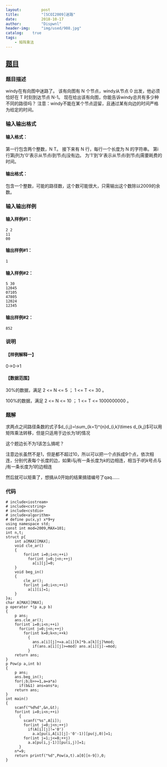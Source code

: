```yaml
---
layout:         post
title:          "[SCOI2009]迷路"
date:           2018-10-17
author:         "Dispwnl"
header-img:     "img/used/908.jpg"
catalog:    true
tags:
    - 矩阵乘法
---
```

## [题目](https://www.luogu.org/problemnew/show/P4159)
### 题目描述
windy在有向图中迷路了。 该有向图有 N 个节点，windy从节点 0 出发，他必须恰好在 T 时刻到达节点 N-1。 现在给出该有向图，你能告诉windy总共有多少种不同的路径吗？ 注意：windy不能在某个节点逗留，且通过某有向边的时间严格为给定的时间。

### 输入输出格式
#### 输入格式：
第一行包含两个整数，N T。 接下来有 N 行，每行一个长度为 N 的字符串。 第i行第j列为'0'表示从节点i到节点j没有边。 为'1'到'9'表示从节点i到节点j需要耗费的时间。

#### 输出格式：
包含一个整数，可能的路径数，这个数可能很大，只需输出这个数除以2009的余数。

### 输入输出样例
#### 输入样例#1： 
```
2 2
11
00
```
#### 输出样例#1： 
```
1
```
#### 输入样例#2： 
```
5 30
12045
07105
47805
12024
12345
```
#### 输出样例#2： 
```
852
```
### 说明
#### 【样例解释一】
0->0->1

#### 【数据范围】
30%的数据，满足 2 <= N <= 5 ； 1 <= T <= 30 。

100%的数据，满足 2 <= N <= 10 ； 1 <= T <= 1000000000 。

### 题解
求两点之间路径条数的式子$d_{i,j}=\sum_{k=1}^{n}d_{i,k}\times d_{k,j}$可以用矩阵乘法转移，但是只适用于边长为$1$的情况

这个题边长不为$1$该怎么搞呢？

注意边长虽然不是$1$，但是都不超过$10$，所以可以把一个点拆成$9$个点，依次相连，分别代表每个长度的边，如果$i$与$j$有一条长度为$k$的边相连，相当于$i$的$k$号点与$j$有一条长度为$1$的边相连

然后就可以矩乘了，想搞从$0$开始的结果搞错编号了qaq……

### 代码
```
# include<iostream>
# include<cstring>
# include<cstdio>
# include<algorithm>
# define pu(x,y) x*9+y
using namespace std;
const int mod=2009,MAX=101;
int n,t;
struct p{
    int a[MAX][MAX];
    void cle_ar()
    {
        for(int i=0;i<n;++i)
          for(int j=0;j<n;++j)
            a[i][j]=0;
    }
    void beg_in()
    {
        cle_ar();
        for(int i=0;i<n;++i)
          a[i][i]=1;
    }
}a;
char A[MAX][MAX];
p operator *(p a,p b)
{
    p ans;
    ans.cle_ar();
    for(int i=0;i<n;++i)
      for(int j=0;j<n;++j)
        for(int k=0;k<n;++k)
          {
          	ans.a[i][j]+=a.a[i][k]*b.a[k][j]%mod;
          	if(ans.a[i][j]>=mod) ans.a[i][j]-=mod;
          }
    return ans;
}
p Pow(p a,int b)
{
    p ans;
    ans.beg_in();
    for(;b;b>>=1,a=a*a)
      if(b&1) ans=ans*a;
    return ans;
}
int main()
{
    scanf("%d%d",&n,&t);
    for(int i=0;i<n;++i)
      {
      	scanf("%s",A[i]);
      	for(int j=0;j<n;++j)
      	  if(A[i][j]!='0')
            a.a[pu(i,A[i][j]-'0'-1)][pu(j,0)]=1;
      	for(int j=1;j<=8;++j)
      	  a.a[pu(i,j-1)][pu(i,j)]=1;
      }
    n*=9;
    return printf("%d",Pow(a,t).a[0][n-9]),0;
}
```
